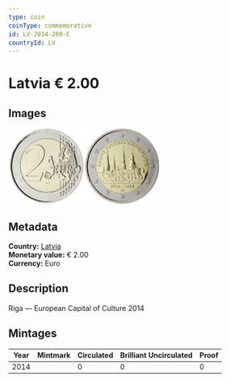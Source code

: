 ```yaml
---
type: coin
coinType: commemorative
id: LV-2014-200-C
countryId: LV
---
```


# Latvia € 2.00

## Images

<img src="../../Images/common-2007-200.png" height="150" alt="Front image"><img src="Images/LV-2014-200.png" height="150" alt="Back image">

## Metadata

**Country:** [Latvia](../../Countries/Latvia/index.md)\
**Monetary value:** € 2.00\
**Currency:** Euro

## Description
Riga — European Capital of Culture 2014

## Mintages

| Year | Mintmark | Circulated | Brilliant Uncirculated | Proof |
| ---- | -------- | ---------- | ---------------------- | ----- |
| 2014 | | 0 | 0 | 0 |

